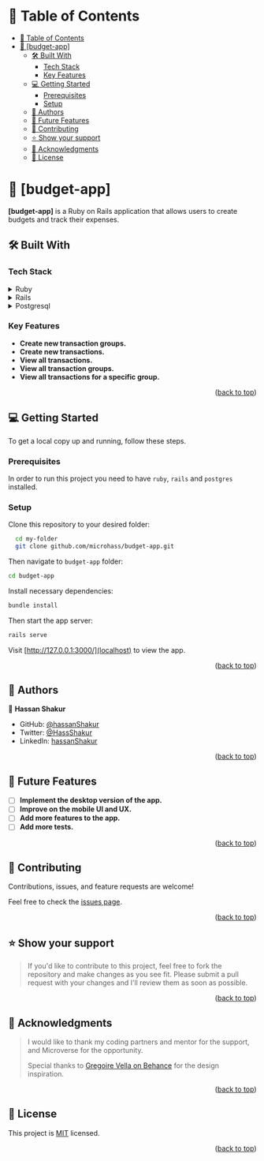 <a name="readme-top"></a>

<!-- TABLE OF CONTENTS -->

# 📗 Table of Contents

- [📗 Table of Contents](#-table-of-contents)
- [📖 \[budget-app\] ](#-budget-app-)
  - [🛠 Built With ](#-built-with-)
    - [Tech Stack ](#tech-stack-)
    - [Key Features ](#key-features-)
  - [💻 Getting Started ](#-getting-started-)
    - [Prerequisites](#prerequisites)
    - [Setup](#setup)
  - [👥 Authors ](#-authors-)
  - [🔭 Future Features ](#-future-features-)
  - [🤝 Contributing ](#-contributing-)
  - [⭐️ Show your support ](#️-show-your-support-)
  - [🙏 Acknowledgments ](#-acknowledgments-)
  - [📝 License ](#-license-)

<!-- PROJECT DESCRIPTION -->

# 📖 [budget-app] <a name="about-project"></a>

**[budget-app]** is a Ruby on Rails application that allows users to create budgets and track their expenses.

## 🛠 Built With <a name="built-with"></a>

### Tech Stack <a name="tech-stack"></a>

<details>
<summary>Ruby</summary>
  <ul>
    <li><a href="https://www.ruby-for-beginners.rubymonstas.org/">Ruby</a></li>
  </ul>
</details>

<details>
<summary>Rails</summary>
  <ul>
    <li><a href="https://guides.rubyonrails.org/getting_started.html#what-is-rails-questionmark">Ruby on Rails</a></li>
  </ul>
</details>

<details>
<summary>Postgresql</summary>
  <ul>
    <li><a href="https://www.postgresql.org/">Postgresql</a></li>
  </ul>
</details>

<!-- Features -->

### Key Features <a name="key-features"></a>

- **Create new transaction groups.**
- **Create new transactions.**
- **View all transactions.**
- **View all transaction groups.**
- **View all transactions for a specific group.**

<p align="right">(<a href="#readme-top">back to top</a>)</p>

<!-- GETTING STARTED -->

## 💻 Getting Started <a name="getting-started"></a>

To get a local copy up and running, follow these steps.

### Prerequisites

In order to run this project you need to have `ruby`, `rails` and `postgres` installed.

### Setup

Clone this repository to your desired folder:

```sh
  cd my-folder
  git clone github.com/microhass/budget-app.git
```

Then navigate to `budget-app` folder:

```sh
cd budget-app
```

Install necessary dependencies:

```sh
bundle install
```

Then start the app server:

```sh
rails serve
```

Visit [http://127.0.0.1:3000/](localhost) to view the app.


<p align="right">(<a href="#readme-top">back to top</a>)</p>

<!-- AUTHORS -->

## 👥 Authors <a name="authors"></a>

👤 **Hassan Shakur**

- GitHub: [@hassanShakur](https://github.com/hassanShakur)
- Twitter: [@HassShakur](https://twitter.com/HassShakur)
- LinkedIn: [hassanShakur](https://linkedin.com/in/hassanShakur)

<p align="right">(<a href="#readme-top">back to top</a>)</p>

<!-- FUTURE FEATURES -->

## 🔭 Future Features <a name="future-features"></a>

- [ ] **Implement the desktop version of the app.**
- [ ] **Improve on the mobile UI and UX.**
- [ ] **Add more features to the app.**
- [ ] **Add more tests.**

<p align="right">(<a href="#readme-top">back to top</a>)</p>

<!-- CONTRIBUTING -->

## 🤝 Contributing <a name="contributing"></a>

Contributions, issues, and feature requests are welcome!

Feel free to check the [issues page](../../issues/).

<p align="right">(<a href="#readme-top">back to top</a>)</p>

<!-- SUPPORT -->

## ⭐️ Show your support <a name="support"></a>

> If you'd like to contribute to this project, feel free to fork the repository and make changes as you see fit. Please submit a pull request with your changes and I'll review them as soon as possible.

<p align="right">(<a href="#readme-top">back to top</a>)</p>

<!-- ACKNOWLEDGEMENTS -->

## 🙏 Acknowledgments <a name="acknowledgements"></a>

> I would like to thank my coding partners and mentor for the support, and Microverse for the opportunity.
>
> Special thanks to [Gregoire Vella on Behance](https://www.behance.net/gregoirevella) for the design inspiration.

<p align="right">(<a href="#readme-top">back to top</a>)</p>

<!-- LICENSE -->

## 📝 License <a name="license"></a>

This project is [MIT](./LICENSE) licensed.

<p align="right">(<a href="#readme-top">back to top</a>)</p>
